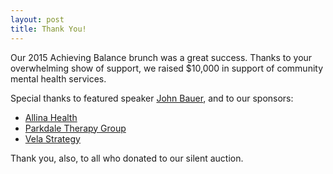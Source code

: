 ```yaml
---
layout: post
title: Thank You!
---
```


Our 2015 Achieving Balance brunch was a great success. Thanks to your
overwhelming show of support, we raised $10,000 in support of community
mental health services.

Special thanks to featured speaker [John
Bauer](https://www.minnpost.com/mental-health-addiction/2015/04/grieving-father-hopes-upcoming-art-exhibit-will-inspire-conversation),
and to our sponsors:

* [Allina Health](http://www.allinahealth.org/)
* [Parkdale Therapy Group](http://www.parkdaletherapy.org/)
* [Vela Strategy](http://velastrategy.com/)

Thank you, also, to all who donated to our silent auction.
